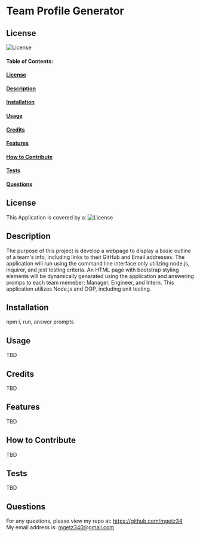 # Team Profile Generator
    
## License
![License](https://img.shields.io/badge/license-MIT-green)

#### Table of Contents:
#### [License](#license)
#### [Description](#description)
#### [Installation](#installation)
#### [Usage](#usage)
#### [Credits](#credits)
#### [Features](#features)
#### [How to Contribute](#contribute) 
#### [Tests](#tests)
#### [Questions](#questions)

## License
This Application is covered by a: ![License](https://img.shields.io/badge/license-MIT-green)

## Description
The purpose of this project is develop a webpage to display a basic outline of a team's info, including links to theit GitHub and Email addresses. The application will run using the command line interface only utilizing node.js, inquirer, and jest testing criteria. An HTML page with bootstrap styling elements will be dynamically genarated using the application and answering promps to each team memeber; Manager, Engineer, and Intern. This application utilizes Node.js and OOP, including unit testing. 

## Installation
npm i, run, answer prompts

## Usage
TBD

## Credits
TBD

## Features
TBD

## How to Contribute
TBD

## Tests
TBD

## Questions
For any questions, please view my repo at: https://github.com/mgetz34	
My email address is: mgetz340@gmail.com
